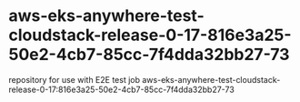 # aws-eks-anywhere-test-cloudstack-release-0-17-816e3a25-50e2-4cb7-85cc-7f4dda32bb27-73
repository for use with E2E test job aws-eks-anywhere-test-cloudstack-release-0-17:816e3a25-50e2-4cb7-85cc-7f4dda32bb27-73

